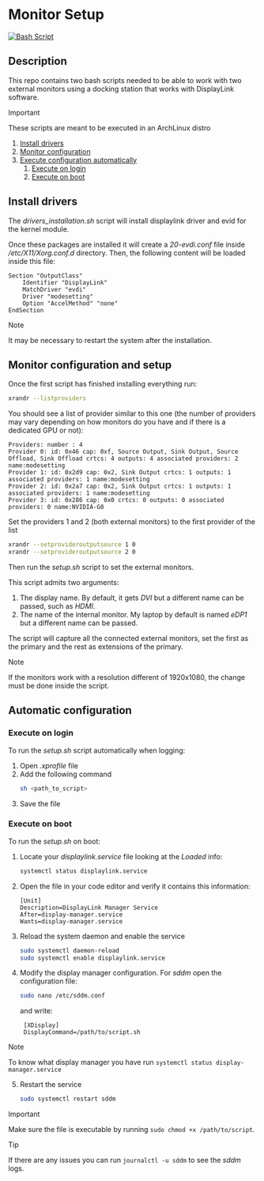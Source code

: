 # Monitor Setup

[![Bash Script](https://img.shields.io/badge/Bash-Script-green?style=for-the-badge&logo=gnu-bash&logoColor=white&labelColor=101010)]()

## Description

This repo contains two bash scripts needed to be able to work with two external monitors using a docking station that works with DisplayLink software.

> [!IMPORTANT]
> These scripts are meant to be executed in an ArchLinux distro

1. [Install drivers](#drivers)
2. [Monitor configuration](#monitors)
3. [Execute configuration automatically](#configuration)
    1. [Execute on login](#login)
    2. [Execute on boot](#boot)

<a name=drivers></a>
## Install drivers

The *drivers_installation.sh* script will install displaylink driver and evid for the kernel module.

Once these packages are installed it will create a *20-evdi.conf* file inside */etc/X11/Xorg.conf.d* directory. 
Then, the following content will be loaded inside this file:

```text
Section "OutputClass"
	Identifier "DisplayLink"
	MatchDriver "evdi"
	Driver "modesetting"
	Option "AccelMethod" "none"
EndSection
```

> [!NOTE]
> It may be necessary to restart the system after the installation.

<a name=monitors></a>
## Monitor configuration and setup

Once the first script has finished installing everything run:

```bash
xrandr --listproviders
```

You should see a list of provider similar to this one (the number of providers may vary depending on how monitors do you have and if there is a dedicated GPU or not):

```text
Providers: number : 4
Provider 0: id: 0x46 cap: 0xf, Source Output, Sink Output, Source Offload, Sink Offload crtcs: 4 outputs: 4 associated providers: 2 name:modesetting
Provider 1: id: 0x2d9 cap: 0x2, Sink Output crtcs: 1 outputs: 1 associated providers: 1 name:modesetting
Provider 2: id: 0x2a7 cap: 0x2, Sink Output crtcs: 1 outputs: 1 associated providers: 1 name:modesetting
Provider 3: id: 0x286 cap: 0x0 crtcs: 0 outputs: 0 associated providers: 0 name:NVIDIA-G0
```

Set the providers 1 and 2 (both external monitors) to the first provider of the list

```bash
xrandr --setprovideroutputsource 1 0
xrandr --setprovideroutputsource 2 0
```

Then run the *setup.sh* script to set the external monitors.

This script admits two arguments:
1. The display name. By default, it gets _DVI_ but a different name can be passed, such as _HDMI_.
2. The name of the internal monitor. My laptop by default is named _eDP1_ but a different name can be passed.

The script will capture all the connected external monitors, set the first as the primary and the rest as extensions of the primary.

> [!NOTE]
> If the monitors work with a resolution different of 1920x1080, the change must be done inside the script.

<a name=configuration></a>
## Automatic configuration

<a name=login></a>
### Execute on login

To run the *setup.sh* script automatically when logging:

1. Open _.xprofile_ file
2. Add the following command
    ```bash
   sh <path_to_script> 
   ```
3. Save the file

<a name=boot></a>
### Execute on boot

To run the *setup.sh* on boot:

1. Locate your *displaylink.service* file looking at the *Loaded* info:
    ```bash
   systemctl status displaylink.service 
   ```
2. Open the file in your code editor and verify it contains this information:
    ```text
    [Unit]
    Description=DisplayLink Manager Service
    After=display-manager.service
    Wants=display-manager.service
    ```
3. Reload the system daemon and enable the service
    ```bash
    sudo systemctl daemon-reload
    sudo systemctl enable displaylink.service 
   ```
4. Modify the display manager configuration. For *sddm* open the configuration file:
    ```bash
   sudo nano /etc/sddm.conf 
   ```
   and write:
   ```text
    [XDisplay]
    DisplayCommand=/path/to/script.sh
   ```
> [!NOTE]
> To know what display manager you have run `systemctl status display-manager.service`

5. Restart the service
    ```bash
   sudo systemctl restart sddm
   ```

> [!IMPORTANT]
> Make sure the file is executable by running `sudo chmod +x /path/to/script`.

> [!TIP]
> If there are any issues you can run `journalctl -u sddm` to see the *sddm* logs.